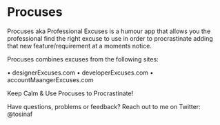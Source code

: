 Procuses
======

Procuses aka Professional Excuses is a humour app that allows you the professional find the right excuse to use in order to procrastinate adding that new feature/requirement at a moments notice. 

Procuses combines excuses from the following sites: 

• designerExcuses.com 
• developerExcuses.com 
• accountMaangerExcuses.com 

Keep Calm & Use Procuses to Procrastinate! 

Have questions, problems or feedback? Reach out to me on Twitter: @tosinaf